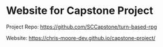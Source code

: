 # Website for Capstone Project
Project Repo: https://github.com/SCCapstone/turn-based-rpg

Website: https://chris-moore-dev.github.io/capstone-project/
